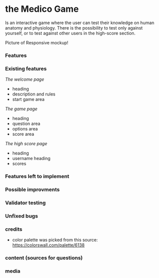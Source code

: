# the Medico Game
Is an interactive game where the user can test their knowledge on human anatomy and physiology.
There is the possibility to test only against yourself, or to test against other users in the high-score section.

Picture of Responsive mockup!

### Features

### Existing features

_The welcome page_
- heading
- description and rules
- start game area

_The game page_
- heading
- question area
- options area
- score area

_The high score page_
- heading
- username heading
- scores

### Features left to implement

### Possible improvments

### Validator testing

### Unfixed bugs

### credits
- color palette was picked from this source: https://colorswall.com/palette/6138 

### content (sources for questions)

### media

